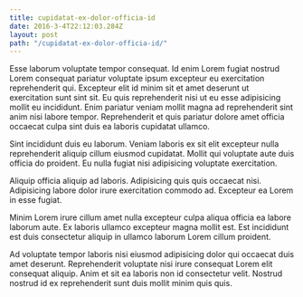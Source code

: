 ```yaml
---
title: cupidatat-ex-dolor-officia-id
date: 2016-3-4T22:12:03.284Z
layout: post
path: "/cupidatat-ex-dolor-officia-id/"
---
```


Esse laborum voluptate tempor consequat. Id enim Lorem fugiat nostrud Lorem consequat pariatur voluptate ipsum excepteur eu exercitation reprehenderit qui. Excepteur elit id minim sit et amet deserunt ut exercitation sunt sint sit. Eu quis reprehenderit nisi ut eu esse adipisicing mollit eu incididunt. Enim pariatur veniam mollit magna ad reprehenderit sint anim nisi labore tempor. Reprehenderit et quis pariatur dolore amet officia occaecat culpa sint duis ea laboris cupidatat ullamco.

Sint incididunt duis eu laborum. Veniam laboris ex sit elit excepteur nulla reprehenderit aliquip cillum eiusmod cupidatat. Mollit qui voluptate aute duis officia do proident. Eu nulla fugiat nisi adipisicing voluptate exercitation.

Aliquip officia aliquip ad laboris. Adipisicing quis quis occaecat nisi. Adipisicing labore dolor irure exercitation commodo ad. Excepteur ea Lorem in esse fugiat.

Minim Lorem irure cillum amet nulla excepteur culpa aliqua officia ea labore laborum aute. Ex laboris ullamco excepteur magna mollit est. Est incididunt est duis consectetur aliquip in ullamco laborum Lorem cillum proident.

Ad voluptate tempor laboris nisi eiusmod adipisicing dolor qui occaecat duis amet deserunt. Reprehenderit voluptate nisi irure consequat Lorem elit consequat aliquip. Anim et sit ea laboris non id consectetur velit. Nostrud nostrud id ex reprehenderit sunt duis mollit minim quis quis.